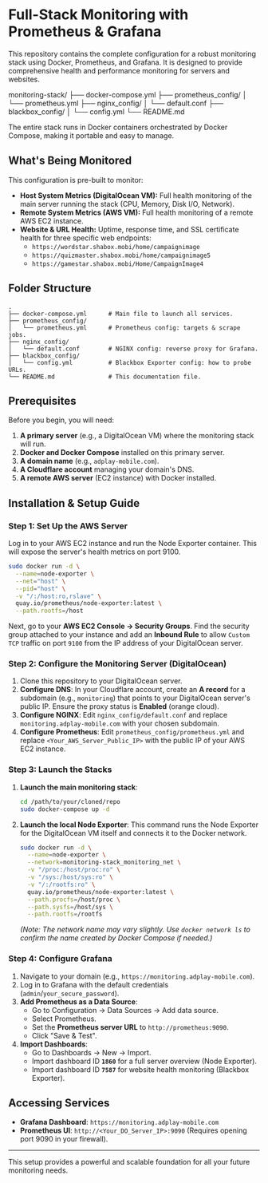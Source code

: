 # Full-Stack Monitoring with Prometheus & Grafana

This repository contains the complete configuration for a robust monitoring stack using Docker, Prometheus, and Grafana. It is designed to provide comprehensive health and performance monitoring for servers and websites.

monitoring-stack/
├── docker-compose.yml
├── prometheus_config/
│   └── prometheus.yml
├── nginx_config/
│   └── default.conf
├── blackbox_config/
│   └── config.yml
└── README.md

The entire stack runs in Docker containers orchestrated by Docker Compose, making it portable and easy to manage.

## What's Being Monitored

This configuration is pre-built to monitor:
* **Host System Metrics (DigitalOcean VM):** Full health monitoring of the main server running the stack (CPU, Memory, Disk I/O, Network).
* **Remote System Metrics (AWS VM):** Full health monitoring of a remote AWS EC2 instance.
* **Website & URL Health:** Uptime, response time, and SSL certificate health for three specific web endpoints:
    * `https://wordstar.shabox.mobi/home/campaignimage`
    * `https://quizmaster.shabox.mobi/home/campaignimage5`
    * `https://gamestar.shabox.mobi/Home/CampaignImage4`

## Folder Structure

```
.
├── docker-compose.yml      # Main file to launch all services.
├── prometheus_config/
│   └── prometheus.yml      # Prometheus config: targets & scrape jobs.
├── nginx_config/
│   └── default.conf        # NGINX config: reverse proxy for Grafana.
├── blackbox_config/
│   └── config.yml          # Blackbox Exporter config: how to probe URLs.
└── README.md               # This documentation file.
```

## Prerequisites

Before you begin, you will need:
1.  **A primary server** (e.g., a DigitalOcean VM) where the monitoring stack will run.
2.  **Docker and Docker Compose** installed on this primary server.
3.  **A domain name** (e.g., `adplay-mobile.com`).
4.  **A Cloudflare account** managing your domain's DNS.
5.  **A remote AWS server** (EC2 instance) with Docker installed.

## Installation & Setup Guide

### Step 1: Set Up the AWS Server
Log in to your AWS EC2 instance and run the Node Exporter container. This will expose the server's health metrics on port 9100.

```bash
sudo docker run -d \
  --name=node-exporter \
  --net="host" \
  --pid="host" \
  -v "/:/host:ro,rslave" \
  quay.io/prometheus/node-exporter:latest \
  --path.rootfs=/host
```
Next, go to your **AWS EC2 Console -> Security Groups**. Find the security group attached to your instance and add an **Inbound Rule** to allow `Custom TCP` traffic on port `9100` from the IP address of your DigitalOcean server.

### Step 2: Configure the Monitoring Server (DigitalOcean)

1.  Clone this repository to your DigitalOcean server.
2.  **Configure DNS**: In your Cloudflare account, create an **A record** for a subdomain (e.g., `monitoring`) that points to your DigitalOcean server's public IP. Ensure the proxy status is **Enabled** (orange cloud).
3.  **Configure NGINX**: Edit `nginx_config/default.conf` and replace `monitoring.adplay-mobile.com` with your chosen subdomain.
4.  **Configure Prometheus**: Edit `prometheus_config/prometheus.yml` and replace `<Your_AWS_Server_Public_IP>` with the public IP of your AWS EC2 instance.

### Step 3: Launch the Stacks

1.  **Launch the main monitoring stack**:
    ```bash
    cd /path/to/your/cloned/repo
    sudo docker-compose up -d
    ```
2.  **Launch the local Node Exporter**: This command runs the Node Exporter for the DigitalOcean VM itself and connects it to the Docker network.
    ```bash
    sudo docker run -d \
      --name=node-exporter \
      --network=monitoring-stack_monitoring_net \
      -v "/proc:/host/proc:ro" \
      -v "/sys:/host/sys:ro" \
      -v "/:/rootfs:ro" \
      quay.io/prometheus/node-exporter:latest \
      --path.procfs=/host/proc \
      --path.sysfs=/host/sys \
      --path.rootfs=/rootfs
    ```
    *(Note: The network name may vary slightly. Use `docker network ls` to confirm the name created by Docker Compose if needed.)*

### Step 4: Configure Grafana

1.  Navigate to your domain (e.g., `https://monitoring.adplay-mobile.com`).
2.  Log in to Grafana with the default credentials (`admin`/`your_secure_password`).
3.  **Add Prometheus as a Data Source**:
    * Go to Configuration -> Data Sources -> Add data source.
    * Select Prometheus.
    * Set the **Prometheus server URL** to `http://prometheus:9090`.
    * Click "Save & Test".
4.  **Import Dashboards**:
    * Go to Dashboards -> New -> Import.
    * Import dashboard ID **`1860`** for a full server overview (Node Exporter).
    * Import dashboard ID **`7587`** for website health monitoring (Blackbox Exporter).

## Accessing Services

* **Grafana Dashboard**: `https://monitoring.adplay-mobile.com`
* **Prometheus UI**: `http://<Your_DO_Server_IP>:9090` (Requires opening port 9090 in your firewall).

---
This setup provides a powerful and scalable foundation for all your future monitoring needs.